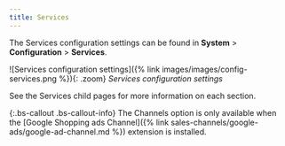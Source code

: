 ```yaml
---
title: Services
---
```


The Services configuration settings can be found in **System** > **Configuration** > **Services**.

![Services configuration settings]({% link images/images/config-services.png %}){: .zoom}
*Services configuration settings*

See the Services child pages for more information on each section.

{:.bs-callout .bs-callout-info}
The Channels option is only available when the [Google Shopping ads Channel]({% link sales-channels/google-ads/google-ad-channel.md %}) extension is installed.
